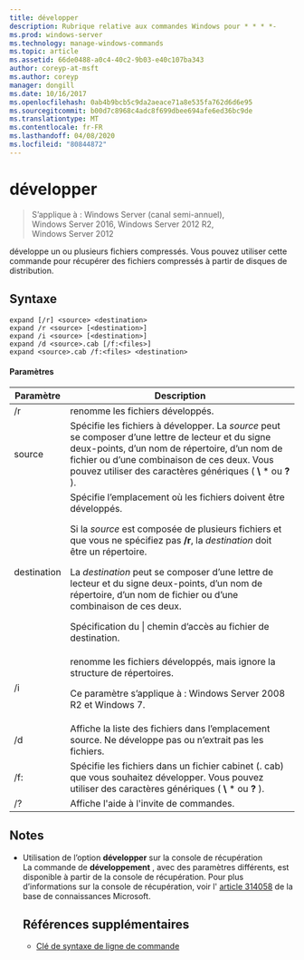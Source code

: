 ```yaml
---
title: développer
description: Rubrique relative aux commandes Windows pour * * * *-
ms.prod: windows-server
ms.technology: manage-windows-commands
ms.topic: article
ms.assetid: 66de0488-a0c4-40c2-9b03-e40c107ba343
author: coreyp-at-msft
ms.author: coreyp
manager: dongill
ms.date: 10/16/2017
ms.openlocfilehash: 0ab4b9bcb5c9da2aeace71a8e535fa762d6d6e95
ms.sourcegitcommit: b00d7c8968c4adc8f699dbee694afe6ed36bc9de
ms.translationtype: MT
ms.contentlocale: fr-FR
ms.lasthandoff: 04/08/2020
ms.locfileid: "80844872"
---
```

# <a name="expand"></a>développer

>S’applique à : Windows Server (canal semi-annuel), Windows Server 2016, Windows Server 2012 R2, Windows Server 2012

développe un ou plusieurs fichiers compressés. Vous pouvez utiliser cette commande pour récupérer des fichiers compressés à partir de disques de distribution.  
## <a name="syntax"></a>Syntaxe  
```  
expand [/r] <source> <destination>  
expand /r <source> [<destination>]  
expand /i <source> [<destination>]  
expand /d <source>.cab [/f:<files>]  
expand <source>.cab /f:<files> <destination>  
```  
#### <a name="parameters"></a>Paramètres  

|  Paramètre  |                                                                                                                                                                   Description                                                                                                                                                                    |
|-------------|--------------------------------------------------------------------------------------------------------------------------------------------------------------------------------------------------------------------------------------------------------------------------------------------------------------------------------------------------|
|     /r      |                                                                                                                                                             renomme les fichiers développés.                                                                                                                                                              |
|   source    |                                                                              Spécifie les fichiers à développer. La *source* peut se composer d’une lettre de lecteur et du signe deux-points, d’un nom de répertoire, d’un nom de fichier ou d’une combinaison de ces deux. Vous pouvez utiliser des caractères génériques ( **\\** \* ou **?** ).                                                                               |
| destination | Spécifie l’emplacement où les fichiers doivent être développés.<p>Si la *source* est composée de plusieurs fichiers et que vous ne spécifiez pas **/r**, la *destination* doit être un répertoire.<p>La *destination* peut se composer d’une lettre de lecteur et du signe deux-points, d’un nom de répertoire, d’un nom de fichier ou d’une combinaison de ces deux.<p>Spécification du &#124; chemin d’accès au fichier de destination. |
|     /i      |                                                                                                   renomme les fichiers développés, mais ignore la structure de répertoires.<p>Ce paramètre s’applique à : Windows Server 2008 R2 et Windows 7.                                                                                                    |
|     /d      |                                                                                                                              Affiche la liste des fichiers dans l’emplacement source. Ne développe pas ou n’extrait pas les fichiers.                                                                                                                              |
|     /f:     |                                                                                                                 Spécifie les fichiers dans un fichier cabinet (. cab) que vous souhaitez développer. Vous pouvez utiliser des caractères génériques ( **\\** \* ou **?** ).                                                                                                                 |
|     /?      |                                                                                                                                                       Affiche l'aide à l'invite de commandes.                                                                                                                                                       |

## <a name="remarks"></a>Notes  
- Utilisation de l’option **développer** sur la console de récupération  
  La commande de **développement** , avec des paramètres différents, est disponible à partir de la console de récupération. Pour plus d’informations sur la console de récupération, voir l' [article 314058](https://support.microsoft.com/kb/314058) de la base de connaissances Microsoft.  
  ## <a name="additional-references"></a>Références supplémentaires  
  - [Clé de syntaxe de ligne de commande](command-line-syntax-key.md)  
